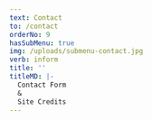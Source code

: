 ```yaml
---
text: Contact
to: /contact
orderNo: 9
hasSubMenu: true
img: /uploads/submenu-contact.jpg
verb: inform
title: ''
titleMD: |-
  Contact Form  
  &  
  Site Credits
---
```



